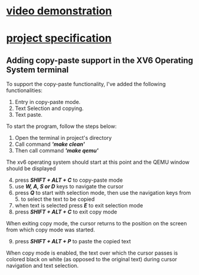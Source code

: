 # [video demonstration](https://drive.google.com/file/d/1W80GeFmxveAfJZDpjegqjH1-Ki-OzZiL/view?usp=drive_link)

# [project specification](OS-Domaći1.pdf)

## Adding copy-paste support in the XV6 Operating System terminal

To support the copy-paste functionality, I've added the following functionalities:
1. 	Entry in copy-paste mode.	
2.	Text Selection and copying.
3. 	Text paste.

To start the program, follow the steps below:

1. Open the terminal in project's directory
2. Call command ***'make clean'***
3. Then call command ***'make qemu'***

The xv6 operating system should start at this point and the QEMU window should be displayed

4. press ***SHIFT + ALT + C*** to copy-paste mode
5. use ***W, A, S or D*** keys to navigate the cursor
6. press ***Q*** to start with selection mode, then use the navigation keys from 5. to select the text to be copied
7. when text is selected press ***E*** to exit selection mode
8. press ***SHIFT + ALT + C*** to exit copy mode

When exiting copy mode, the cursor returns to the position on the screen from which copy mode was started.

9. press ***SHIFT + ALT + P*** to paste the copied text

When copy mode is enabled, the text over which the cursor passes is colored black on white (as opposed to the original text) during cursor navigation and text selection.
